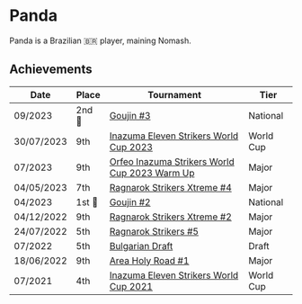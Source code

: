 # Panda

Panda is a Brazilian :brazil: player, maining Nomash.

## Achievements

|Date|Place|Tournament|Tier|
|-|-|-|-|
| 09/2023 | 2nd :2nd_place_medal: | [Goujin #3](../../tournaments/lemonade/xgoujin3.md) | National |
| 30/07/2023 | 9th | [Inazuma Eleven Strikers World Cup 2023](../../tournaments/worldcup23.md) | World Cup |
| 07/2023 | 9th | [Orfeo Inazuma Strikers World Cup 2023 Warm Up](../../tournaments/misc/orfeowc.md) | Major |
| 04/05/2023 | 7th | [Ragnarok Strikers Xtreme #4](../../tournaments/ragna/ragnax4.md) | Major |
| 04/2023 | 1st :1st_place_medal: | [Goujin #2](../../tournaments/lemonade/xgoujin2.md) | National |
| 04/12/2022 | 9th | [Ragnarok Strikers Xtreme #2](../../tournaments/ragna/ragnax2.md) | Major |
| 24/07/2022 | 5th | [Ragnarok Strikers #5](../../tournaments/ragna/ragna5.md) | Major |
| 07/2022 | 5th | [Bulgarian Draft](../../tournaments/draft/bgdraft.md) | Draft |
| 18/06/2022 | 9th | [Area Holy Road #1](../../tournaments/misc/holyroad1.md) | Major |
| 07/2021 | 4th | [Inazuma Eleven Strikers World Cup 2021](../../tournaments/worldcup21.md) | World Cup |
